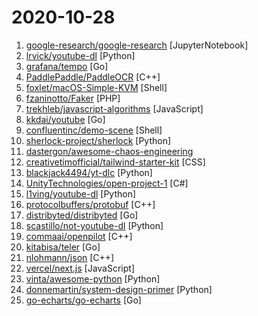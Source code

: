 # 2020-10-28

1. [google-research/google-research](https://github.com/google-research/google-research "Google Research") [JupyterNotebook]
2. [lrvick/youtube-dl](https://github.com/lrvick/youtube-dl "RIAA: Please go die in a fire.") [Python]
3. [grafana/tempo](https://github.com/grafana/tempo "Grafana Tempo is a high volume, minimal dependency trace storage.") [Go]
4. [PaddlePaddle/PaddleOCR](https://github.com/PaddlePaddle/PaddleOCR "Awesome multilingual OCR toolkits based on PaddlePaddle （multilingual recognition: English, Chinese, Korean, Japanese, German, French etc. 3.5M practical ultra lightweight OCR system, support training and deployment among server, mobile, embedded and IoT devices）") [C++]
5. [foxlet/macOS-Simple-KVM](https://github.com/foxlet/macOS-Simple-KVM "Tools to set up a quick macOS VM in QEMU, accelerated by KVM.") [Shell]
6. [fzaninotto/Faker](https://github.com/fzaninotto/Faker "Faker is a PHP library that generates fake data for you") [PHP]
7. [trekhleb/javascript-algorithms](https://github.com/trekhleb/javascript-algorithms "📝 Algorithms and data structures implemented in JavaScript with explanations and links to further readings") [JavaScript]
8. [kkdai/youtube](https://github.com/kkdai/youtube "Download Youtube Video in Golang") [Go]
9. [confluentinc/demo-scene](https://github.com/confluentinc/demo-scene "Scripts and samples to support Confluent Platform talks. May be rough around the edges. For automated tutorials and QA'd code, see https://github.com/confluentinc/examples/") [Shell]
10. [sherlock-project/sherlock](https://github.com/sherlock-project/sherlock "🔎 Hunt down social media accounts by username across social networks") [Python]
11. [dastergon/awesome-chaos-engineering](https://github.com/dastergon/awesome-chaos-engineering "A curated list of Chaos Engineering resources.") 
12. [creativetimofficial/tailwind-starter-kit](https://github.com/creativetimofficial/tailwind-starter-kit "Tailwind Starter Kit a beautiful extension for TailwindCSS, Free and Open Source") [CSS]
13. [blackjack4494/yt-dlc](https://github.com/blackjack4494/yt-dlc "media downloader for various sites.") [Python]
14. [UnityTechnologies/open-project-1](https://github.com/UnityTechnologies/open-project-1 "Unity Open Project #1: Action-adventure") [C#]
15. [l1ving/youtube-dl](https://github.com/l1ving/youtube-dl "A copyright-respecting fork of youtube-dl") [Python]
16. [protocolbuffers/protobuf](https://github.com/protocolbuffers/protobuf "Protocol Buffers - Google's data interchange format") [C++]
17. [distribyted/distribyted](https://github.com/distribyted/distribyted "📂 ➡️ 📺 🎶 🎮 Torrent client with on-demand file downloading as a filesystem.") [Go]
18. [scastillo/not-youtube-dl](https://github.com/scastillo/not-youtube-dl "This is not youtube-dl") [Python]
19. [commaai/openpilot](https://github.com/commaai/openpilot "openpilot is an open source driver assistance system. openpilot performs the functions of Automated Lane Centering and Adaptive Cruise Control for over 85 supported car makes and models.") [C++]
20. [kitabisa/teler](https://github.com/kitabisa/teler "Real-time HTTP Intrusion Detection") [Go]
21. [nlohmann/json](https://github.com/nlohmann/json "JSON for Modern C++") [C++]
22. [vercel/next.js](https://github.com/vercel/next.js "The React Framework") [JavaScript]
23. [vinta/awesome-python](https://github.com/vinta/awesome-python "A curated list of awesome Python frameworks, libraries, software and resources") [Python]
24. [donnemartin/system-design-primer](https://github.com/donnemartin/system-design-primer "Learn how to design large-scale systems. Prep for the system design interview. Includes Anki flashcards.") [Python]
25. [go-echarts/go-echarts](https://github.com/go-echarts/go-echarts "🎨 The adorable charts library for Golang") [Go]
